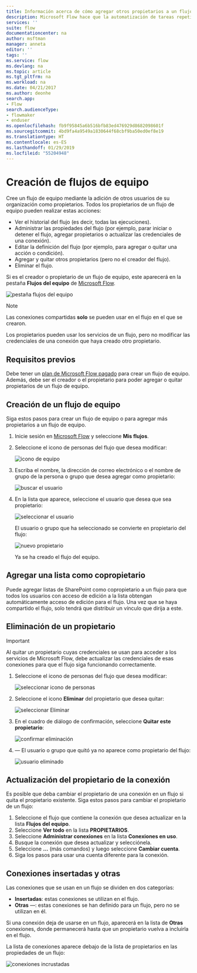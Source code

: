 ```yaml
---
title: Información acerca de cómo agregar otros propietarios a un flujo y crear flujos de equipo | Microsoft Docs
description: Microsoft Flow hace que la automatización de tareas repetitivas sea sencilla. Puede agregar usuarios o grupos como propietarios y colaborar con ellos para diseñar y administrar los flujos.
services: ''
suite: flow
documentationcenter: na
author: msftman
manager: anneta
editor: ''
tags: ''
ms.service: flow
ms.devlang: na
ms.topic: article
ms.tgt_pltfrm: na
ms.workload: na
ms.date: 04/21/2017
ms.author: deonhe
search.app:
- Flow
search.audienceType:
- flowmaker
- enduser
ms.openlocfilehash: fb9f95845a6b516bfb83ed476929d8682098601f
ms.sourcegitcommit: 4bd9fa4a9549a1830644f68cbf9ba50ed0ef8e19
ms.translationtype: HT
ms.contentlocale: es-ES
ms.lasthandoff: 01/29/2019
ms.locfileid: "55204948"
---
```

# <a name="create-team-flows"></a>Creación de flujos de equipo
Cree un flujo de equipo mediante la adición de otros usuarios de su organización como propietarios. Todos los propietarios de un flujo de equipo pueden realizar estas acciones:

* Ver el historial del flujo (es decir, todas las ejecuciones).
* Administrar las propiedades del flujo (por ejemplo, parar iniciar o detener el flujo, agregar propietarios o actualizar las credenciales de una conexión).
* Editar la definición del flujo (por ejemplo, para agregar o quitar una acción o condición).
* Agregar y quitar otros propietarios (pero no el creador del flujo).
* Eliminar el flujo.

Si es el creador o propietario de un flujo de equipo, este aparecerá en la pestaña **Flujos del equipo** de [Microsoft Flow](https://flow.microsoft.com).

![pestaña flujos del equipo](./media/create-team-flows/addowner5.png)

> [!NOTE]
> Las conexiones compartidas **solo** se pueden usar en el flujo en el que se crearon.
> 
> 

Los propietarios pueden usar los servicios de un flujo, pero no modificar las credenciales de una conexión que haya creado otro propietario.

## <a name="prerequisites"></a>Requisitos previos
Debe tener un [plan de Microsoft Flow pagado](https://flow.microsoft.com/pricing/) para crear un flujo de equipo. Además, debe ser el creador o el propietario para poder agregar o quitar propietarios de un flujo de equipo.

## <a name="create-a-team-flow"></a>Creación de un flujo de equipo
Siga estos pasos para crear un flujo de equipo o para agregar más propietarios a un flujo de equipo.

1. Inicie sesión en [Microsoft Flow](https://flow.microsoft.com) y seleccione **Mis flujos**.
2. Seleccione el icono de personas del flujo que desea modificar:
   
    ![icono de equipo](./media/create-team-flows/addowner1.png)
3. Escriba el nombre, la dirección de correo electrónico o el nombre de grupo de la persona o grupo que desea agregar como propietario:
   
    ![buscar el usuario](./media/create-team-flows/addowner2.png)
4. En la lista que aparece, seleccione el usuario que desea que sea propietario:
   
    ![seleccionar el usuario](./media/create-team-flows/addowner3.png)
   
     El usuario o grupo que ha seleccionado se convierte en propietario del flujo:
   
    ![nuevo propietario](./media/create-team-flows/addowner4.png)
   
     Ya se ha creado el flujo del equipo.

## <a name="add-a-list-as-a-co-owner"></a>Agregar una lista como copropietario

Puede agregar listas de SharePoint como copropietario a un flujo para que todos los usuarios con acceso de edición a la lista obtengan automáticamente acceso de edición para el flujo. Una vez que se haya compartido el flujo, solo tendrá que distribuir un vínculo que dirija a este.

## <a name="remove-an-owner"></a>Eliminación de un propietario

> [!IMPORTANT]
> Al quitar un propietario cuyas credenciales se usan para acceder a los servicios de Microsoft Flow, debe actualizar las credenciales de esas conexiones para que el flujo siga funcionando correctamente.
> 
> 

1. Seleccione el icono de personas del flujo que desea modificar:
   
    ![seleccionar icono de personas](./media/create-team-flows/removeowner1.png)
2. Seleccione el icono **Eliminar** del propietario que desea quitar:
   
    ![seleccionar Eliminar](./media/create-team-flows/removeowner2.png)
3. En el cuadro de diálogo de confirmación, seleccione **Quitar este propietario**:
   
    ![confirmar eliminación](./media/create-team-flows/removeowner3.png)
4. &mdash; El usuario o grupo que quitó ya no aparece como propietario del flujo:
   
    ![usuario eliminado](./media/create-team-flows/removeowner4.png)


## <a name="update-connection-owner"></a>Actualización del propietario de la conexión

Es posible que deba cambiar el propietario de una conexión en un flujo si quita el propietario existente. Siga estos pasos para cambiar el propietario de un flujo:

1. Seleccione el flujo que contiene la conexión que desea actualizar en la lista **Flujos del equipo**.
1. Seleccione **Ver todo** en la lista **PROPIETARIOS**.
1. Seleccione **Administrar conexiones** en la lista **Conexiones en uso**.
1. Busque la conexión que desea actualizar y selecciónela.
1. Seleccione **...**  (más comandos) y luego seleccione **Cambiar cuenta**.
1. Siga los pasos para usar una cuenta diferente para la conexión.

## <a name="embedded-and-other-connections"></a>Conexiones insertadas y otras

Las conexiones que se usan en un flujo se dividen en dos categorías:

* **Insertadas**: estas conexiones se utilizan en el flujo.
* **Otras** &mdash;: estas conexiones se han definido para un flujo, pero no se utilizan en él.

Si una conexión deja de usarse en un flujo, aparecerá en la lista de **Otras** conexiones, donde permanecerá hasta que un propietario vuelva a incluirla en el flujo.

La lista de conexiones aparece debajo de la lista de propietarios en las propiedades de un flujo:

![conexiones incrustadas](./media/create-team-flows/embeddedconnections.png)

